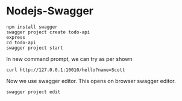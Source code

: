 # Nodejs-Swagger

```
npm install swagger
swagger project create todo-api
express
cd todo-api
swagger project start
```

In new command prompt, we can try as per shown

```
curl http://127.0.0.1:10010/hello?name=Scott
```

Now we use swagger editor. This opens on browser swagger editor.

```
swagger project edit
```

